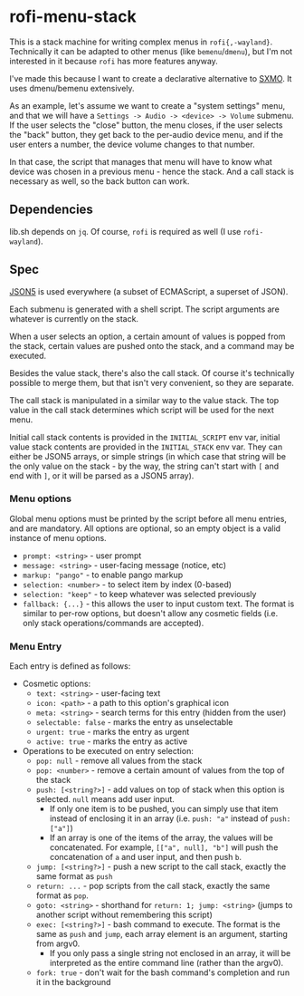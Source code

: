 # rofi-menu-stack

This is a stack machine for writing complex menus in `rofi{,-wayland}`.
Technically it can be adapted to other menus (like `bemenu`/`dmenu`),
but I'm not interested in it because `rofi` has more features anyway.

I've made this because I want to create a declarative alternative to
[SXMO](https://sxmo.org). It uses dmenu/bemenu extensively.

As an example, let's assume we want to create a "system settings" menu,
and that we will have a `Settings -> Audio -> <device> -> Volume`
submenu. If the user selects the "close" button, the menu closes, if the
user selects the "back" button, they get back to the per-audio device
menu, and if the user enters a number, the device volume changes to that
number.

In that case, the script that manages that menu will have to know what
device was chosen in a previous menu - hence the stack. And a call stack
is necessary as well, so the back button can work.

## Dependencies

lib.sh depends on `jq`. Of course, `rofi` is required as well (I use
`rofi-wayland`).

## Spec

[JSON5](https://json5.org) is used everywhere (a subset of ECMAScript, a
superset of JSON).

Each submenu is generated with a shell script. The script arguments are
whatever is currently on the stack.

When a user selects an option, a certain amount of values is popped from
the stack, certain values are pushed onto the stack, and a command may
be executed.

Besides the value stack, there's also the call stack. Of course it's
technically possible to merge them, but that isn't very convenient, so
they are separate.

The call stack is manipulated in a similar way to the value stack. The
top value in the call stack determines which script will be used for
the next menu.

Initial call stack contents is provided in the `INITIAL_SCRIPT` env var,
initial value stack contents are provided in the `INITIAL_STACK` env
var. They can either be JSON5 arrays, or simple strings (in which case
that string will be the only value on the stack - by the way, the string
can't start with `[` and end with `]`, or it will be parsed as a JSON5
array).

### Menu options

Global menu options must be printed by the script before all menu
entries, and are mandatory. All options are optional, so an empty object
is a valid instance of menu options.

- `prompt: <string>` - user prompt
- `message: <string>` - user-facing message (notice, etc)
- `markup: "pango"` - to enable pango markup
- `selection: <number>` - to select item by index (0-based)
- `selection: "keep"` - to keep whatever was selected previously
- `fallback: {...}` - this allows the user to input custom text. The
  format is similar to per-row options, but doesn't allow any cosmetic
  fields (i.e. only stack operations/commands are accepted).

### Menu Entry

Each entry is defined as follows:

- Cosmetic options:
  - `text: <string>` - user-facing text
  - `icon: <path>` - a path to this option's graphical icon
  - `meta: <string>` - search terms for this entry (hidden from the
    user)
  - `selectable: false` - marks the entry as unselectable
  - `urgent: true` - marks the entry as urgent
  - `active: true` - marks the entry as active
- Operations to be executed on entry selection:
  - `pop: null` - remove all values from the stack
  - `pop: <number>` - remove a certain amount of values from the top of
    the stack
  - `push: [<string?>]` - add values on top of stack when this option is
    selected. `null` means add user input.
    - If only one item is to be pushed, you can simply use that item
      instead of enclosing it in an array (i.e. `push: "a"` instead of
      `push: ["a"]`)
    - If an array is one of the items of the array, the values will be
      concatenated. For example, `[["a", null], "b"]` will push the
      concatenation of `a` and user input, and then push `b`.
  - `jump: [<string?>]` - push a new script to the call stack, exactly
    the same format as `push`
  - `return: ...` - pop scripts from the call stack, exactly the same
    format as `pop`.
  - `goto: <string>` - shorthand for `return: 1; jump: <string>` (jumps
    to another script without remembering this script)
  - `exec: [<string?>]` - bash command to execute. The format is the
    same as `push` and `jump`, each array element is an argument,
    starting from argv0.
    - If you only pass a single string not enclosed in an array, it will
      be interpreted as the entire command line (rather than the argv0).
  - `fork: true` - don't wait for the bash command's completion and
    run it in the background
